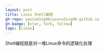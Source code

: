 ```yaml
---
layout: post
title: Linux Shell编程
gh-repo: youcoding98/youcoding98.github.io
gh-badge: [star, fork, follow]
tags: [Linux]
---
```


Shell编程就是对一堆Linux命令的逻辑化处理  

